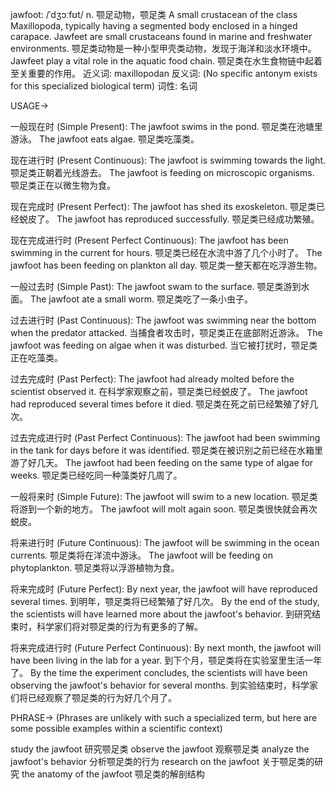 jawfoot: /ˈdʒɔːfʊt/
n.
颚足动物，颚足类
A small crustacean of the class Maxillopoda, typically having a segmented body enclosed in a hinged carapace.
Jawfeet are small crustaceans found in marine and freshwater environments. 颚足类动物是一种小型甲壳类动物，发现于海洋和淡水环境中。
Jawfeet play a vital role in the aquatic food chain. 颚足类在水生食物链中起着至关重要的作用。
近义词: maxillopodan
反义词:  (No specific antonym exists for this specialized biological term)
词性: 名词


USAGE->

一般现在时 (Simple Present):
The jawfoot swims in the pond. 颚足类在池塘里游泳。
The jawfoot eats algae. 颚足类吃藻类。

现在进行时 (Present Continuous):
The jawfoot is swimming towards the light. 颚足类正朝着光线游去。
The jawfoot is feeding on microscopic organisms. 颚足类正在以微生物为食。

现在完成时 (Present Perfect):
The jawfoot has shed its exoskeleton. 颚足类已经蜕皮了。
The jawfoot has reproduced successfully. 颚足类已经成功繁殖。

现在完成进行时 (Present Perfect Continuous):
The jawfoot has been swimming in the current for hours. 颚足类已经在水流中游了几个小时了。
The jawfoot has been feeding on plankton all day. 颚足类一整天都在吃浮游生物。


一般过去时 (Simple Past):
The jawfoot swam to the surface. 颚足类游到水面。
The jawfoot ate a small worm. 颚足类吃了一条小虫子。

过去进行时 (Past Continuous):
The jawfoot was swimming near the bottom when the predator attacked. 当捕食者攻击时，颚足类正在底部附近游泳。
The jawfoot was feeding on algae when it was disturbed. 当它被打扰时，颚足类正在吃藻类。

过去完成时 (Past Perfect):
The jawfoot had already molted before the scientist observed it. 在科学家观察之前，颚足类已经蜕皮了。
The jawfoot had reproduced several times before it died. 颚足类在死之前已经繁殖了好几次。

过去完成进行时 (Past Perfect Continuous):
The jawfoot had been swimming in the tank for days before it was identified. 颚足类在被识别之前已经在水箱里游了好几天。
The jawfoot had been feeding on the same type of algae for weeks. 颚足类已经吃同一种藻类好几周了。


一般将来时 (Simple Future):
The jawfoot will swim to a new location. 颚足类将游到一个新的地方。
The jawfoot will molt again soon. 颚足类很快就会再次蜕皮。


将来进行时 (Future Continuous):
The jawfoot will be swimming in the ocean currents. 颚足类将在洋流中游泳。
The jawfoot will be feeding on phytoplankton. 颚足类将以浮游植物为食。

将来完成时 (Future Perfect):
By next year, the jawfoot will have reproduced several times. 到明年，颚足类将已经繁殖了好几次。
By the end of the study, the scientists will have learned more about the jawfoot's behavior. 到研究结束时，科学家们将对颚足类的行为有更多的了解。


将来完成进行时 (Future Perfect Continuous):
By next month, the jawfoot will have been living in the lab for a year. 到下个月，颚足类将在实验室里生活一年了。
By the time the experiment concludes, the scientists will have been observing the jawfoot's behavior for several months. 到实验结束时，科学家们将已经观察了颚足类的行为好几个月了。

PHRASE-> (Phrases are unlikely with such a specialized term, but here are some possible examples within a scientific context)

study the jawfoot  研究颚足类
observe the jawfoot 观察颚足类
analyze the jawfoot's behavior 分析颚足类的行为
research on the jawfoot  关于颚足类的研究
the anatomy of the jawfoot 颚足类的解剖结构
